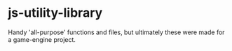 # js-utility-library
Handy 'all-purpose' functions and files, but ultimately these were made for a game-engine project.
